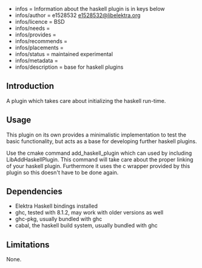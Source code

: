 - infos = Information about the haskell plugin is in keys below
- infos/author = e1528532 <e1528532@libelektra.org>
- infos/licence = BSD
- infos/needs =
- infos/provides =
- infos/recommends =
- infos/placements =
- infos/status = maintained experimental
- infos/metadata =
- infos/description = base for haskell plugins

## Introduction

A plugin which takes care about initializing the haskell run-time. 

## Usage

This plugin on its own provides a minimalistic implementation to test
the basic functionality, but acts as a base for developing further haskell plugins.

Use the cmake command add_haskell_plugin which can used by including LibAddHaskellPlugin.
This command will take care about the proper linking of your haskell plugin. Furthermore it 
uses the c wrapper provided by this plugin so this doesn't have to be done again.

## Dependencies

* Elektra Haskell bindings installed
* ghc, tested with 8.1.2, may work with older versions as well
* ghc-pkg, usually bundled with ghc
* cabal, the haskell build system, usually bundled with ghc

## Limitations

None.
